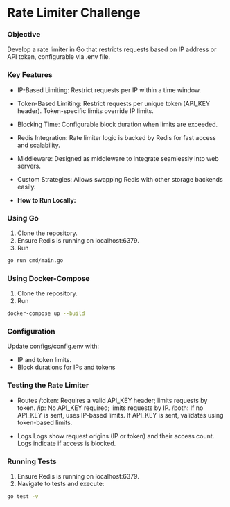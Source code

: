 # Rate Limiter Challenge

### Objective

Develop a rate limiter in Go that restricts requests based on IP address or API token, configurable via .env file.

### Key Features

- IP-Based Limiting: Restrict requests per IP within a time window.
- Token-Based Limiting: Restrict requests per unique token (API_KEY header). Token-specific limits override IP limits.
- Blocking Time: Configurable block duration when limits are exceeded.
- Redis Integration: Rate limiter logic is backed by Redis for fast access and scalability.
- Middleware: Designed as middleware to integrate seamlessly into web servers.
- Custom Strategies: Allows swapping Redis with other storage backends easily.

- **How to Run Locally:**

### Using Go

1. Clone the repository.
2. Ensure Redis is running on localhost:6379.
3. Run

```bash
go run cmd/main.go
```

### Using Docker-Compose

1. Clone the repository.
2. Run

```bash
docker-compose up --build
```

### Configuration

Update configs/config.env with:

- IP and token limits.
- Block durations for IPs and tokens

### Testing the Rate Limiter

- Routes
  /token: Requires a valid API_KEY header; limits requests by token.
  /ip: No API_KEY required; limits requests by IP.
  /both:
  If no API_KEY is sent, uses IP-based limits.
  If API_KEY is sent, validates using token-based limits.

- Logs
  Logs show request origins (IP or token) and their access count.
  Logs indicate if access is blocked.

### Running Tests

1. Ensure Redis is running on localhost:6379.
2. Navigate to tests and execute:

```bash
go test -v
```
